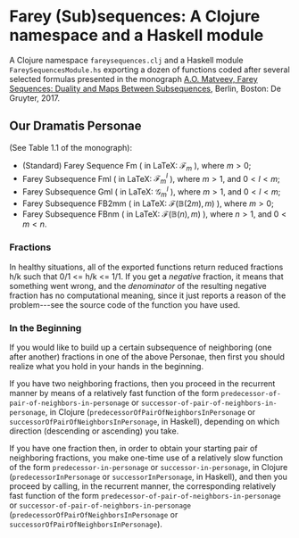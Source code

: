 # Farey (Sub)sequences: A Clojure namespace and a Haskell module #
A Clojure namespace `fareysequences.clj` and a Haskell module `FareySequencesModule.hs` exporting a dozen of functions coded after several selected formulas presented 
in the monograph [A.O. Matveev, Farey Sequences: Duality and Maps Between Subsequences](https://doi.org/10.1515/9783110547665), Berlin, Boston: De Gruyter, 2017. 

## Our Dramatis Personae ##
  (See Table 1.1 of the monograph):
- (Standard) Farey Sequence Fm ( in LaTeX: $\mathcal{F}_m$ ), where $m > 0$;
- Farey Subsequence Fml ( in LaTeX: $\mathcal{F}{}_m^l$ ), where $m > 1$, and $0 < l < m$;
- Farey Subsequence Gml ( in LaTeX: $\mathcal{G}{}_m^l$ ), where $m > 1$, and $0 < l < m$;
- Farey Subsequence FB2mm ( in LaTeX: $\mathcal{F}(\mathbb{B}(2m),m)$ ), where $m > 0$;
- Farey Subsequence FBnm ( in LaTeX: $\mathcal{F}(\mathbb{B}(n),m)$ ), where $n > 1$, and $0 < m < n$.

### Fractions ###
In healthy situations, all of the exported functions return reduced fractions h/k such that 0/1 <= h/k <= 1/1.
If you get a *negative* fraction, it means that something went wrong, and the *denominator* of the resulting negative fraction has 
no computational meaning, since it just reports a reason of the problem---see the source code of the function you have used.

### In the Beginning ###
If you would like to build up a certain subsequence of neighboring (one after another) fractions in one of the above Personae, 
then first you should realize what you hold in your hands in the beginning.

If you have two neighboring fractions, then you proceed in the recurrent manner by means of a relatively fast function 
of the form `predecessor-of-pair-of-neighbors-in-personage` or `successor-of-pair-of-neighbors-in-personage`, in Clojure 
(`predecessorOfPairOfNeighborsInPersonage` or `successorOfPairOfNeighborsInPersonage`, in Haskell), depending on which direction (descending 
or ascending) you take.

If you have one fraction then, in order to obtain your starting pair of neighboring fractions, you make one-time use of a relatively slow 
function of the form `predecessor-in-personage` or `successor-in-personage`, in Clojure (`predecessorInPersonage` or `successorInPersonage`, in Haskell), 
and then you proceed by calling, in the recurrent manner, the corresponding relatively fast function of the form 
`predecessor-of-pair-of-neighbors-in-personage` or `successor-of-pair-of-neighbors-in-personage` 
(`predecessorOfPairOfNeighborsInPersonage` or `successorOfPairOfNeighborsInPersonage`).
